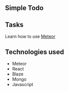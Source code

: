 Simple Todo
---

Tasks
---
Learn how to use [Meteor](https://www.meteor.com/tutorials/react/creating-an-app)

Technologies used
---
- Meteor
- React
- Blaze
- Mongo
- Javascript
